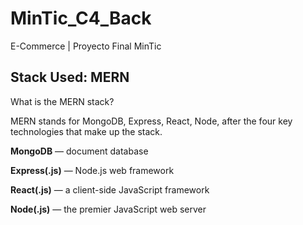 # MinTic_C4_Back
E-Commerce | Proyecto Final MinTic

<h2>Stack Used: MERN</h2>

What is the MERN stack?

MERN stands for MongoDB, Express, React, Node, after the four key technologies that make up the stack.

<b> MongoDB</b> — document database

<b> Express(.js)</b> — Node.js web framework

<b> React(.js)</b> — a client-side JavaScript framework

<b> Node(.js)</b> — the premier JavaScript web server
